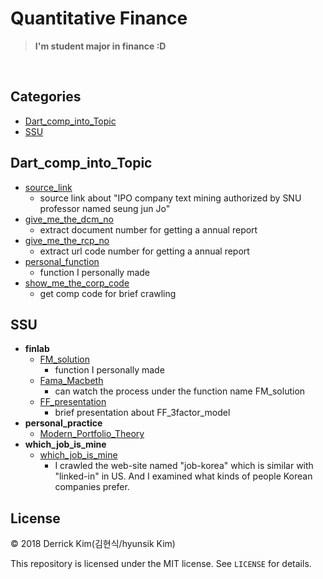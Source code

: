 # Quantitative Finance

> **I'm student major in finance :D**



<br/>

<!-- --- -->

## Categories

* [Dart_comp_into_Topic](#Dart_comp_into_Topic)
* [SSU](#SSU)


<!-- --- -->



## Dart_comp_into_Topic
- [source_link](http://www.sirfe.com/?module=file&act=procFileDownload&file_srl=97602&sid=896976091c64155504034ecbff0e88ae)
  - source link about "IPO company text mining authorized by SNU professor named seung jun Jo"
- [give_me_the_dcm_no](Dart_comp_into_Topic/give_me_the_dcm_no.ipynb)
  - extract document number for getting a annual report
- [give_me_the_rcp_no](Dart_comp_into_Topic/give_me_the_rcp_no.ipynb)
  - extract url code number for getting a annual report
- [personal_function](Dart_comp_into_Topic/personal_function.py)
  - function I personally made
- [show_me_the_corp_code](Dart_comp_into_Topic/show_me_the_corp_code.ipynb)
  - get comp code for brief crawling

## SSU

- **finlab**
    + [FM_solution](SSU/finlab/FM_solution.py)
      - function I personally made
    + [Fama_Macbeth](SSU/finlab/Fama_Macbeth.ipynb)
      - can watch the process under the function name FM_solution
    + [FF_presentation](SSU/finlab/FF_presentation.md)
      - brief presentation about FF_3factor_model
- **personal_practice**
    + [Modern_Portfolio_Theory](SSU/personal_practice/Modern_Portfolio_Theory.ipynb)
- **which_job_is_mine**
    + [which_job_is_mine](SSU/which_job_is_mine/jobkorea_light_crawling.ipynb)
      - I crawled the web-site named "job-korea" which is similar with "linked-in" in US.
      And I examined what kinds of people Korean companies prefer.

## License

&copy; 2018 Derrick Kim(김현식/hyunsik Kim)

This repository is licensed under the MIT license. See `LICENSE` for
details.
